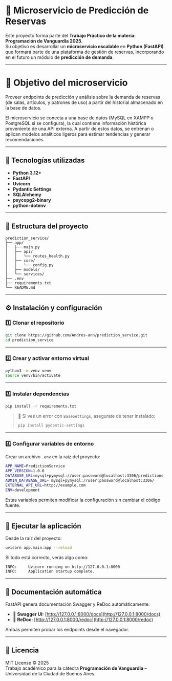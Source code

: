 # 🧠 Microservicio de Predicción de Reservas

Este proyecto forma parte del **Trabajo Práctico de la materia: Programación de Vanguardia 2025**.  
Su objetivo es desarrollar un **microservicio escalable** en **Python (FastAPI)** que formará parte de una plataforma de gestión de reservas, incorporando en el futuro un módulo de **predicción de demanda**.

---

# 🎯 Objetivo del microservicio

Proveer endpoints de predicción y análisis sobre la demanda de reservas (de salas, artículos, y patrones de uso) a partir del historial almacenado en la base de datos.

El microservicio se conecta a una base de datos (MySQL en XAMPP o PostgreSQL si se configura), la cual contiene información histórica proveniente de una API externa.
A partir de estos datos, se entrenan o aplican modelos analíticos ligeros para estimar tendencias y generar recomendaciones.

---

## 🚀 Tecnologías utilizadas

- **Python 3.12+**
- **FastAPI**
- **Uvicorn**
- **Pydantic Settings**
- **SQLAlchemy**
- **psycopg2-binary**
- **python-dotenv**

---

## 📁 Estructura del proyecto

```
prediction_service/
├── app/
│   ├── main.py
│   ├── api/
│   │   └── routes_health.py
│   ├── core/
│   │   └── config.py
│   ├── models/
│   └── services/
├── .env
├── requirements.txt
└── README.md
```

---

## ⚙️ Instalación y configuración

### 1️⃣ Clonar el repositorio

```bash
git clone https://github.com/Andres-ann/prediction_service.git
cd prediction_service
```

---

### 2️⃣ Crear y activar entorno virtual

```bash
python3 -m venv venv
source venv/bin/activate
```

---

### 3️⃣ Instalar dependencias

```bash
pip install -r requirements.txt
```

> 📌 Si ves un error con `BaseSettings`, asegurate de tener instalado:
>
> ```bash
> pip install pydantic-settings
> ```

---

### 4️⃣ Configurar variables de entorno

Crear un archivo `.env` en la raíz del proyecto:

```bash
APP_NAME=PredictionService
APP_VERSION=1.0.0
DATABASE_URL=mysql+pymysql://user:password@localhost:3306/predictions
ADMIN_DATABASE_URL= mysql+pymysql://user:password@localhost:3306/
EXTERNAL_API_URL=http://example.com
ENV=development
```

Estas variables permiten modificar la configuración sin cambiar el código fuente.

---

## 🧩 Ejecutar la aplicación

Desde la raíz del proyecto:

```bash
uvicorn app.main:app --reload
```

Si todo está correcto, verás algo como:

```
INFO:     Uvicorn running on http://127.0.0.1:8000
INFO:     Application startup complete.
```

---

## 📘 Documentación automática

FastAPI genera documentación Swagger y ReDoc automáticamente:

- 📄 **Swagger UI:** [http://127.0.0.1:8000/docs](http://127.0.0.1:8000/docs)
- 📘 **ReDoc:** [http://127.0.0.1:8000/redoc](http://127.0.0.1:8000/redoc)

Ambas permiten probar los endpoints desde el navegador.

---

## 🪪 Licencia

MIT License © 2025  
Trabajo académico para la cátedra **Programación de Vanguardia** – Universidad de la Ciudad de Buenos Aires.
